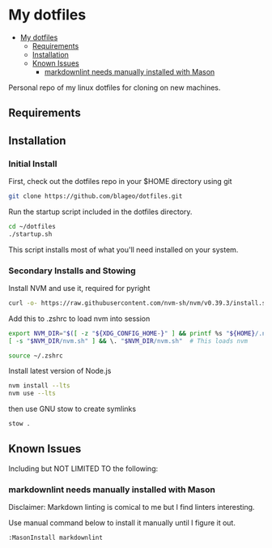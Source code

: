 # My dotfiles

<!--toc:start-->
- [My dotfiles](#my-dotfiles)
  - [Requirements](#requirements)
  - [Installation](#installation)
  - [Known Issues](#known-issues)
    - [markdownlint needs manually installed with Mason](#markdownlint-needs-manually-installed-with-mason)
<!--toc:end-->

Personal repo of my linux dotfiles for cloning on new machines.

## Requirements

## Installation

### Initial Install

First, check out the dotfiles repo in your $HOME directory using git

```bash
git clone https://github.com/blageo/dotfiles.git
```

Run the startup script included in the dotfiles directory.

```bash
cd ~/dotfiles
./startup.sh
```

This script installs most of what you'll need installed on your system.

### Secondary Installs and Stowing

Install NVM and use it, required for pyright

```zsh
curl -o- https://raw.githubusercontent.com/nvm-sh/nvm/v0.39.3/install.sh | zsh
```

Add this to .zshrc to load nvm into session

```zsh
export NVM_DIR="$([ -z "${XDG_CONFIG_HOME-}" ] && printf %s "${HOME}/.nvm" || printf %s "${XDG_CONFIG_HOME}/nvm")"
[ -s "$NVM_DIR/nvm.sh" ] && \. "$NVM_DIR/nvm.sh"  # This loads nvm
```

```zsh
source ~/.zshrc
```

Install latest version of Node.js

```zsh
nvm install --lts
nvm use --lts
```

then use GNU stow to create symlinks

```bash
stow .
```

## Known Issues

Including but NOT LIMITED TO the following:

### markdownlint needs manually installed with Mason

Disclaimer: Markdown linting is comical to me but I find linters interesting.

Use manual command below to install it manually until I figure it out.

```neovim command
:MasonInstall markdownlint
```
